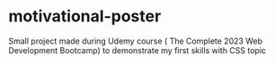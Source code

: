 # motivational-poster
Small project made during Udemy course ( The Complete 2023 Web Development Bootcamp) to demonstrate my first skills with CSS topic

